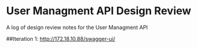# User Managment API Design Review

A log of design review notes for the User Managment API

##Iteration 1:
http://172.18.10.88/swagger-ui/
